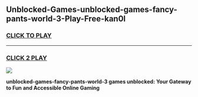 
## Unblocked-Games-unblocked-games-fancy-pants-world-3-Play-Free-kan0l
<h3>
<a href="https://premium76.site?title=unblocked-games-fancy-pants-world-3&ref=22A">CLICK TO PLAY</a></h3>
<hr>

<h3>
<a href="https://premium76.site?title=unblocked-games-fancy-pants-world-3&ref=22A">CLICK 2 PLAY</a>
  
</h3>

<a href="https://premium76.site?title=unblocked-games-fancy-pants-world-3&ref=22A"><img src="https://clearcache.store/games.png"></a>


**unblocked-games-fancy-pants-world-3 games unblocked: Your Gateway to Fun and Accessible Online Gaming**

